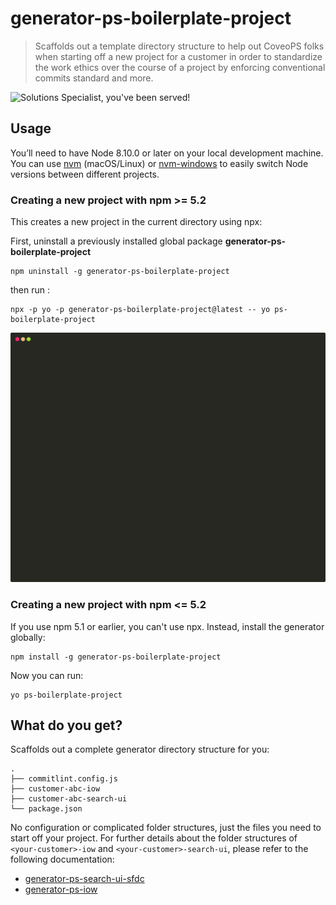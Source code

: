# generator-ps-boilerplate-project

> Scaffolds out a template directory structure to help out CoveoPS folks when starting off a new project for a customer in order to standardize the work ethics over the course of a project by enforcing conventional commits standard and more. 

![Solutions Specialist, you've been served!](https://i.imgflip.com/1jaox9.jpg)

## Usage

You’ll need to have Node 8.10.0 or later on your local development machine. You can use [nvm](https://github.com/creationix/nvm#installation) (macOS/Linux) or [nvm-windows](https://github.com/coreybutler/nvm-windows#node-version-manager-nvm-for-windows) to easily switch Node versions between different projects.

### Creating a new project with npm >= 5.2

This creates a new project in the current directory using npx:

First, uninstall a previously installed global package **generator-ps-boilerplate-project**

    npm uninstall -g generator-ps-boilerplate-project

then run :

    npx -p yo -p generator-ps-boilerplate-project@latest -- yo ps-boilerplate-project

![Interactive demo - customerABC](https://raw.githubusercontent.com/jfallaire/generator-ps-boilerplate-project/master/boilerplate-project.svg?sanitize=true)


### Creating a new project with npm <= 5.2

If you use npm 5.1 or earlier, you can't use npx. Instead, install the generator globally:

    npm install -g generator-ps-boilerplate-project

Now you can run:

    yo ps-boilerplate-project

## What do you get?

Scaffolds out a complete generator directory structure for you:

```
.
├── commitlint.config.js
├── customer-abc-iow
├── customer-abc-search-ui
└── package.json
```

No configuration or complicated folder structures, just the files you need to start off your project. For further details about the folder structures of `<your-customer>-iow` and `<your-customer>-search-ui`, please refer to the following documentation: 

* [generator-ps-search-ui-sfdc](https://github.com/jfallaire/generator-ps-search-ui-sfdc#readme)
* [generator-ps-iow](https://github.com/jfallaire/generator-ps-iow#readme)
